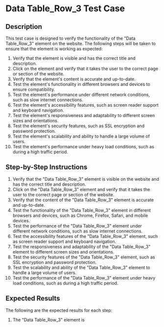 # Data Table_Row_3 Test Case

## Description
This test case is designed to verify the functionality of the "Data Table_Row_3" element on the website. The following steps will be taken to ensure that the element is working as expected:

1. Verify that the element is visible and has the correct title and description.
2. Click on the element and verify that it takes the user to the correct page or section of the website.
3. Verify that the element's content is accurate and up-to-date.
4. Test the element's functionality in different browsers and devices to ensure compatibility.
5. Test the element's performance under different network conditions, such as slow internet connections.
6. Test the element's accessibility features, such as screen reader support and keyboard navigation.
7. Test the element's responsiveness and adaptability to different screen sizes and orientations.
8. Test the element's security features, such as SSL encryption and password protection.
9. Test the element's scalability and ability to handle a large volume of users.
10. Test the element's performance under heavy load conditions, such as during a high traffic period.

## Step-by-Step Instructions

1. Verify that the "Data Table_Row_3" element is visible on the website and has the correct title and description.
2. Click on the "Data Table_Row_3" element and verify that it takes the user to the correct page or section of the website.
3. Verify that the content of the "Data Table_Row_3" element is accurate and up-to-date.
4. Test the functionality of the "Data Table_Row_3" element in different browsers and devices, such as Chrome, Firefox, Safari, and mobile devices.
5. Test the performance of the "Data Table_Row_3" element under different network conditions, such as slow internet connections.
6. Test the accessibility features of the "Data Table_Row_3" element, such as screen reader support and keyboard navigation.
7. Test the responsiveness and adaptability of the "Data Table_Row_3" element to different screen sizes and orientations.
8. Test the security features of the "Data Table_Row_3" element, such as SSL encryption and password protection.
9. Test the scalability and ability of the "Data Table_Row_3" element to handle a large volume of users.
10. Test the performance of the "Data Table_Row_3" element under heavy load conditions, such as during a high traffic period.

## Expected Results
The following are the expected results for each step:

1. The "Data Table_Row_3" element is